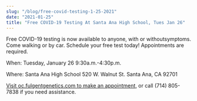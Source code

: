 ```yaml
---
slug: "/blog/free-covid-testing-1-25-2021"
date: "2021-01-25"
title: "Free COVID-19 Testing At Santa Ana High School, Tues Jan 26"
---
```


Free COVID-19 testing is now available to anyone, with or withoutsymptoms. Come walking or by car. Schedule your free test today! Appointments are required.

When:
Tuesday, January 26
9:30a.m.-4:30p.m.

Where:
Santa Ana High School
520 W. Walnut St.
Santa Ana, CA 92701

<a href="https://oc.fulgentgenetics.com/" target="_blank" rel="noreferrer">Visit oc.fulgentgenetics.com to make an appointment</a>, or call (714) 805-7838 if you need assistance.

